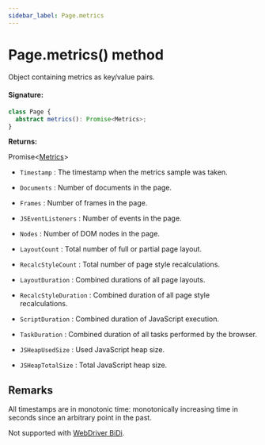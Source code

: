```yaml
---
sidebar_label: Page.metrics
---
```


# Page.metrics() method

Object containing metrics as key/value pairs.

#### Signature:

```typescript
class Page {
  abstract metrics(): Promise<Metrics>;
}
```

**Returns:**

Promise&lt;[Metrics](./puppeteer.metrics.md)&gt;

- `Timestamp` : The timestamp when the metrics sample was taken.

- `Documents` : Number of documents in the page.

- `Frames` : Number of frames in the page.

- `JSEventListeners` : Number of events in the page.

- `Nodes` : Number of DOM nodes in the page.

- `LayoutCount` : Total number of full or partial page layout.

- `RecalcStyleCount` : Total number of page style recalculations.

- `LayoutDuration` : Combined durations of all page layouts.

- `RecalcStyleDuration` : Combined duration of all page style recalculations.

- `ScriptDuration` : Combined duration of JavaScript execution.

- `TaskDuration` : Combined duration of all tasks performed by the browser.

- `JSHeapUsedSize` : Used JavaScript heap size.

- `JSHeapTotalSize` : Total JavaScript heap size.

## Remarks

All timestamps are in monotonic time: monotonically increasing time in seconds since an arbitrary point in the past.

Not supported with [WebDriver BiDi](https://pptr.dev/faq#q-what-is-the-status-of-cross-browser-support).

